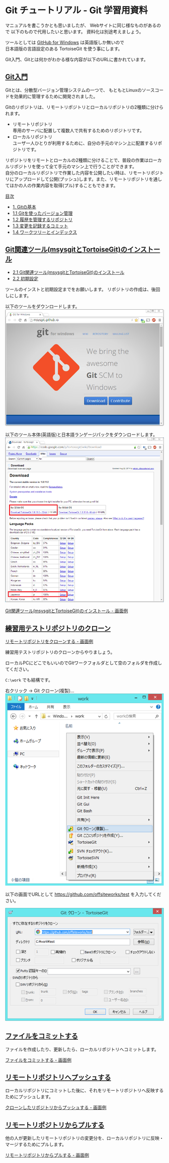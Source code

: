 Git チュートリアル - Git 学習用資料
============

マニュアルを書こうかとも思いましたが、
Webサイトに同じ様なものがあるので
以下のもので代用したいと思います。
資料化は別途考えましょう。

ツールとしては [GitHub for Windows](https://windows.github.com) は英語版しか無いので<br/>
日本語版の言語設定のある TortoiseGit を使う事にします。

Git入門、Gitとは何かがわかる様な内容が以下のURLに書かれています。

## [Git入門](http://www.backlog.jp/git-guide/)

Gitとは、分散型バージョン管理システムの一つで、
もともとLinuxのソースコードを効果的に管理するために開発されました。

Gitのリポジトリは、リモートリポジトリとローカルリポジトリの2種類に分けられます。

+ リモートリポジトリ<br/>
専用のサーバに配置して複数人で共有するためのリポジトリです。
+ ローカルリポジトリ<br/>
ユーザ一人ひとりが利用するために、自分の手元のマシン上に配置するリポジトリです。

リポジトリをリモートとローカルの2種類に分けることで、普段の作業はローカルリポジトリを使って全て手元のマシン上で行うことができます。<br/>
自分のローカルリポジトリで作業した内容を公開したい時は、リモートリポジトリにアップロードして公開(プッシュ)します。また、リモートリポジトリを通してほかの人の作業内容を取得(プル)することもできます。

[目次](http://www.backlog.jp/git-guide/contents/)

+ [1. Gitの基本](http://www.backlog.jp/git-guide/intro/intro1_1.html)
+ [1.1 Gitを使ったバージョン管理](http://www.backlog.jp/git-guide/intro/intro1_1.html)
+ [1.2 履歴を管理するリポジトリ](http://www.backlog.jp/git-guide/intro/intro1_2.html)
+ [1.3 変更を記録するコミット](http://www.backlog.jp/git-guide/intro/intro1_3.html)
+ [1.4 ワークツリーとインデックス](http://www.backlog.jp/git-guide/intro/intro1_4.html)

## [Git関連ツール(msysgitとTortoiseGit)のインストール](http://www.backlog.jp/git-guide/intro/intro2_1.html)

+ [2.1 Git関連ツール(msysgitとTortoiseGit)のインストール](http://www.backlog.jp/git-guide/intro/intro2_1.html)
+ [2.2 初期設定](http://www.backlog.jp/git-guide/intro/intro2_2.html)

ツールのインストと初期設定までをお願いします。
リポジトリの作成は、後回しにします。

以下のツールをダウンロードします。
![msys-git-download](images/msys-git-download.png)

以下のツール本体(英語版)と日本語ランゲージパックをダウンロードします。
![tortoise-git-download](images/tortoise-git-download.png)

[Git関連ツール(msysgitとTortoiseGit)のインストール - 画面例](http://www.backlog.jp/git-guide/intro/intro2_1.html)

## [練習用テストリポジトリのクローン](http://www.backlog.jp/git-guide/intro/intro3_2.html)

[リモートリポジトリをクローンする - 画面例](http://www.backlog.jp/git-guide/intro/intro4_3.html)

練習用テストリポジトリのクローンからやりましょう。

ローカルPCにどこでもいいのでGitワークフォルダとして空のフォルダを作成してください。

`C:\work` でも結構です。


右クリック → Git クローン(複製)...<br/>
![右クリック](images/folder-right-click.png)

以下の画面でURLとして https://github.com/offsiteworks/test を入力してください。

![Gitクローン](images/git-clone.png)

## [ファイルをコミットする](http://www.backlog.jp/git-guide/intro/intro2_4.html)

ファイルを作成したり、更新したら、ローカルリポジトリへコミットします。

[ファイルをコミットする - 画面例](http://www.backlog.jp/git-guide/intro/intro2_4.html)

## [リモートリポジトリへプッシュする](http://www.backlog.jp/git-guide/intro/intro3_1.html)

ローカルリポジトリにコミットした後に、それをリモートリポジトリへ反映するためにプッシュします。

[クローンしたリポジトリからプッシュする - 画面例](http://www.backlog.jp/git-guide/intro/intro4_2.html)

## [リモートリポジトリからプルする](http://www.backlog.jp/git-guide/intro/intro3_3.html)

他の人が更新したリモートリポジトリの変更分を、ローカルリポジトリに反映・マージするためにプルします。

[リモートリポジトリからプルする - 画面例](http://www.backlog.jp/git-guide/intro/intro4_5.html)
